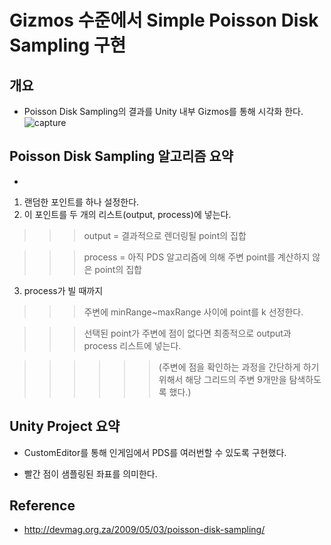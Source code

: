 # Gizmos 수준에서 Simple Poisson Disk Sampling 구현

## 개요

- Poisson Disk Sampling의 결과를 Unity 내부 Gizmos를 통해 시각화 한다.
![capture](https://user-images.githubusercontent.com/58730856/95547448-fedb4d80-0a3d-11eb-9a1a-c16a7d908130.gif)


## Poisson Disk Sampling 알고리즘 요약

-

1. 랜덤한 포인트를 하나 설정한다.
2. 이 포인트를 두 개의 리스트(output, process)에 넣는다.

>>> output = 결과적으로 렌더링될 point의 집합

>>> process = 아직 PDS 알고리즘에 의해 주변 point를 계산하지 않은 point의 집합

3. process가 빌 때까지

>>> 주변에 minRange~maxRange 사이에 point를 k 선정한다.

>>> 선택된 point가 주변에 점이 없다면 최종적으로 output과 process 리스트에 넣는다.

>>> >>> (주변에 점을 확인하는 과정을 간단하게 하기 위해서 해당 그리드의 주변 9개만을 탐색하도록 했다.)



## Unity Project 요약

- CustomEditor를 통해 인게임에서 PDS를 여러번할 수 있도록 구현했다.

- 빨간 점이 샘플링된 좌표를 의미한다. 



## Reference

- http://devmag.org.za/2009/05/03/poisson-disk-sampling/
